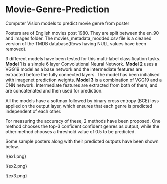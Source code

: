 # Movie-Genre-Prediction
Computer Vision models to predict movie genre from poster

Posters are of English movies post 1980. They are split between the en_90 and images folder. The movies_metadata_modded.csv file is a cleaned version of the TMDB database(Rows having NULL values have been removed). 

3 different models have been tested for this multi-label classification tasks.
**Model 1** is a simple 6 layer Convolutional Neural Network.
**Model 2** uses a VGG19 model as a base network and the intermediate features are extracted before the fully connected layers. The model has been initialised with imagenet prediction weights.
**Model 3** is a combination of VGG19 and a CNN network. Intermediate features are extracted from both of them, and are concatenated and then used for prediction.

All the models have a softmax followed by binary cross entropy (BCE) loss applied on the output layer, which ensures that each genre is predicted independent of each other.

For measuring the accuracy of these, 2 methods have been proposed. One method chooses the top-3 confident confident genres as output, while the other method chooses a threshold value of 0.5 to be predicted.

Some sample posters along with their predicted outputs have been shown below.

!{ex1.png}

!{ex2.png}

!{ex3.png}


